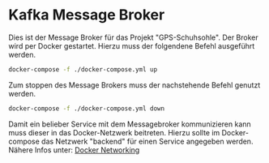 # Kafka Message Broker

Dies ist der Message Broker für das Projekt "GPS-Schuhsohle".
Der Broker wird per Docker gestartet. Hierzu muss der folgendene Befehl ausgeführt werden.
```bash
docker-compose -f ./docker-compose.yml up
```

Zum stoppen des Message Brokers muss der nachstehende Befehl genutzt werden.
```bash
docker-compose -f ./docker-compose.yml down
```

Damit ein belieber Service mit dem Messagebroker kommunizieren kann muss dieser in das Docker-Netzwerk beitreten. 
Hierzu sollte im Docker-compose das Netzwerk "backend" für einen Service angegeben werden. 
Nähere Infos unter: [Docker Networking](https://docs.docker.com/compose/networking/)